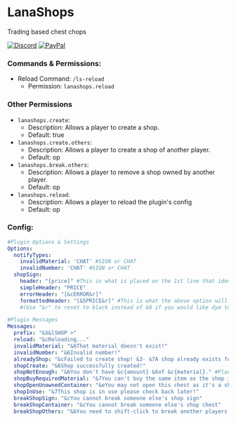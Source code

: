 # LanaShops
 Trading based chest chops


[![Discord](https://img.shields.io/badge/Discord-BUTTERFIELD8%233907-blue)](https://discord.gg/nnC7nkT)
[![PayPal](https://img.shields.io/badge/Donate-Paypal-orange)](https://paypal.me/ButterfieldMedia?locale.x=en_US)

### Commands & Permissions:
+ Reload Command: `/ls-reload`
    - Permission: `lanashops.reload`

### Other Permissions 
+ `lanashops.create`:
   - Description: Allows a player to create a shop.
   - Default: true
+ `lanashops.create.others`:
   - Description: Allows a player to create a shop of another player.
   - Default: op
+ `lanashops.break.others`:
   - Description: Allows a player to remove a shop owned by another player.
   - Default: op
+ `lanashops.reload`:
   - Description: Allows a player to reload the plugin's config
   - Default: op

### Config:
```yaml
#Plugin Options & Settings
Options:
  notifyTypes:
    invalidMaterial: 'CHAT' #SIGN or CHAT
    invalidNumber: 'CHAT' #SIGN or CHAT
  shopSign:
    header: "[price]" #This is what is placed on the 1st line that identifies a shop
    simpleHeader: "PRICE"
    errorHeader: "[&cERROR&r]"
    formattedHeader: "[&5PRICE&r]" #This is what the above option will get set too
    #(Use "&r" to reset to black instead of &0 if you would like dye to color the brackets)

#Plugin Messages
Messages:
  prefix: "&5&lSHOP >"
  reload: "&cReloading..."
  invalidMaterial: "&6That material doesn't exist!"
  invalidNumber: "&6Invalid number!"
  alreadyShop: "&cFailed to create shop! &3- &7A shop already exists for this container!"
  shopCreate: "&6Shop successfully created!"
  shopNotEnough: "&6You don't have &c{amount} &6of &c{material}." #Placeholders: {amount} & {material}
  shopBuyRequiredMaterial: "&7You can't buy the same item as the shop is requesting"
  shopOpenUnownedContainer: "&eYou may not open this chest as it's a shop that you do not own"
  shopInUse: "&7This shop is in use please check back later!"
  breakShopSign: "&cYou cannot break someone else's shop sign"
  breakShopContainer: "&cYou cannot break someone else's shop chest"
  breakShopOthers: "&bYou need to shift-click to break another players shop"
```
